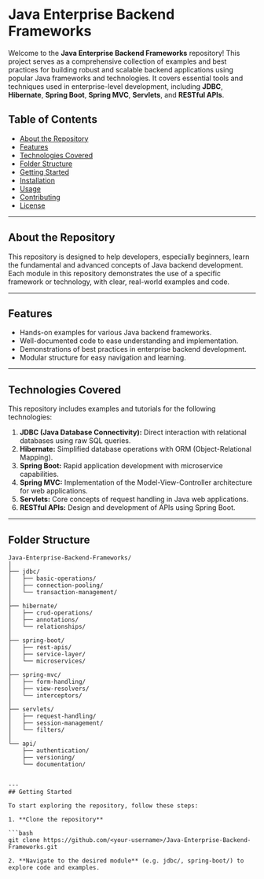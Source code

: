 # Java Enterprise Backend Frameworks

Welcome to the **Java Enterprise Backend Frameworks** repository! This project serves as a comprehensive collection of examples and best practices for building robust and scalable backend applications using popular Java frameworks and technologies. It covers essential tools and techniques used in enterprise-level development, including **JDBC**, **Hibernate**, **Spring Boot**, **Spring MVC**, **Servlets**, and **RESTful APIs**.

## Table of Contents

- [About the Repository](#about-the-repository)
- [Features](#features)
- [Technologies Covered](#technologies-covered)
- [Folder Structure](#folder-structure)
- [Getting Started](#getting-started)
- [Installation](#installation)
- [Usage](#usage)
- [Contributing](#contributing)
- [License](#license)

---

## About the Repository

This repository is designed to help developers, especially beginners, learn the fundamental and advanced concepts of Java backend development. Each module in this repository demonstrates the use of a specific framework or technology, with clear, real-world examples and code.

---

## Features

- Hands-on examples for various Java backend frameworks.
- Well-documented code to ease understanding and implementation.
- Demonstrations of best practices in enterprise backend development.
- Modular structure for easy navigation and learning.

---

## Technologies Covered

This repository includes examples and tutorials for the following technologies:

1. **JDBC (Java Database Connectivity):** Direct interaction with relational databases using raw SQL queries.
2. **Hibernate:** Simplified database operations with ORM (Object-Relational Mapping).
3. **Spring Boot:** Rapid application development with microservice capabilities.
4. **Spring MVC:** Implementation of the Model-View-Controller architecture for web applications.
5. **Servlets:** Core concepts of request handling in Java web applications.
6. **RESTful APIs:** Design and development of APIs using Spring Boot.

---

## Folder Structure

```plaintext
Java-Enterprise-Backend-Frameworks/
│
├── jdbc/
│   ├── basic-operations/
│   ├── connection-pooling/
│   └── transaction-management/
│
├── hibernate/
│   ├── crud-operations/
│   ├── annotations/
│   └── relationships/
│
├── spring-boot/
│   ├── rest-apis/
│   ├── service-layer/
│   └── microservices/
│
├── spring-mvc/
│   ├── form-handling/
│   ├── view-resolvers/
│   └── interceptors/
│
├── servlets/
│   ├── request-handling/
│   ├── session-management/
│   └── filters/
│
└── api/
    ├── authentication/
    ├── versioning/
    └── documentation/


---
## Getting Started

To start exploring the repository, follow these steps:

1. **Clone the repository**

```bash
git clone https://github.com/<your-username>/Java-Enterprise-Backend-Frameworks.git

2. **Navigate to the desired module** (e.g. jdbc/, spring-boot/) to explore code and examples.
